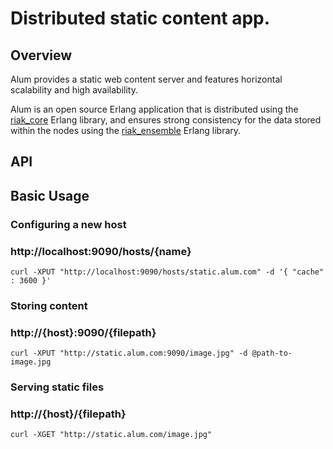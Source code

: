 Distributed static content app.
======================================


## Overview #
Alum provides a static web content server and features horizontal scalability and high availability.


Alum is an open source Erlang application that is distributed using the [riak_core](https://github.com/basho/riak_core) Erlang library, and ensures strong consistency for the data stored within the nodes using the [riak_ensemble](https://github.com/basho/riak_ensemble) Erlang library.



API
---

## Basic Usage #


### Configuring a new host #
### http://localhost:9090/hosts/{name} #

```shell
curl -XPUT "http://localhost:9090/hosts/static.alum.com" -d '{ "cache" : 3600 }'
```

###  Storing content #
###  http://{host}:9090/{filepath} #

```shell
curl -XPUT "http://static.alum.com:9090/image.jpg" -d @path-to-image.jpg
```

###  Serving static files #
###  http://{host}/{filepath} #

```shell
curl -XGET "http://static.alum.com/image.jpg"
```
